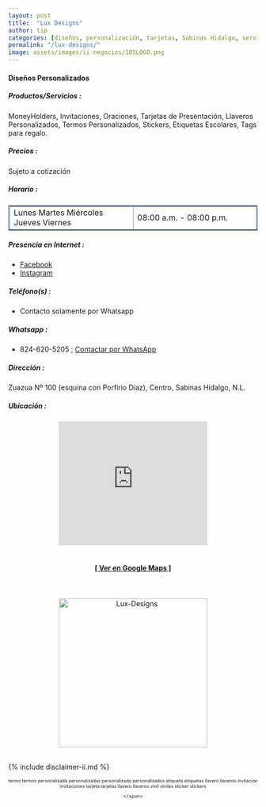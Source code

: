 ```yaml
---
layout: post
title:  "Lux Designs"
author: tip
categories: [diseños, personalización, tarjetas, Sabinas Hidalgo, servicios]
permalink: "/lux-designs/"
image: assets/images/ii-negocios/105LOGO.png
---
```

#### Diseños Personalizados

##### Productos/Servicios :

MoneyHolders, Invitaciones, Oraciones, Tarjetas de Presentación, Llaveros Personalizados, Termos Personalizados, Stickers, Etiquetas Escolares, Tags para regalo.

##### Precios :

Sujeto a cotización

##### Horario :

<table border="2" bordercolor="#8299b3" cellpadding="4" cellspacing="5">
<colgroup>
    <col width="50%" />
    <col width="50%" />
</colgroup>
    <tbody>
        <tr>
            <td>Lunes Martes Miércoles Jueves Viernes</td>
            <td>08:00 a.m. - 08:00 p.m.</td>
        </tr>
    </tbody>
</table>

##### Presencia en Internet :

- [Facebook][FB]
- [Instagram][INSTA]

##### Teléfono(s) :

- Contacto solamente por Whatsapp

##### Whatsapp :

- 824-620-5205 ; [Contactar por WhatsApp][WA1]


[FB]: https://www.facebook.com/people/Lux-Designs/100083079289895/
[INSTA]: https://www.instagram.com/luxdesigns_bygaby/


[WA1]: https://wa.me/528246205205?text=Hola,%20saludos%20desde%20PiiDO

##### Dirección :

Zuazua Nº 100 (esquina con Porfirio Díaz), Centro, Sabinas Hidalgo, N.L.

##### Ubicación :

<!--..... MAPAS .....-->
<center>
    <iframe src="https://www.google.com/maps/embed?pb=!1m18!1m12!1m3!1d223.15231690748433!2d-100.1795166364266!3d26.50606416713101!2m3!1f0!2f0!3f0!3m2!1i1024!2i768!4f13.1!3m3!1m2!1s0x86623eb708b62709%3A0xf6852b237e9b5c3!2sZuazua%20100%2C%20Centro%20de%20Sabinas%20Hidalgo%2C%2065200%20Sabinas%20Hidalgo%2C%20N.L.!5e0!3m2!1sen!2smx!4v1691909537178!5m2!1sen!2smx" width="300" height="250" style="border:0;" allowfullscreen="" loading="lazy" referrerpolicy="no-referrer-when-downgrade"></iframe><!--//CAMBIAR : width="300" height="250" acá arriba ^^-->
	<br />
	<br />
	<a href="https://goo.gl/maps/7He8NvVVj3EwPhQt5" target="_blank"><h4>[ Ver en Google Maps ]</h4></a><!--//CAMBIAR únicamente URL aquí-->
	<br />
	<br />
</center>
<!--..... /MAPAS .....-->

<!-- ===== 2da IMAGEN ===== --> 
<center>
    <img src="{{ site.baseurl }}/assets/images/ii-negocios/105producto.png" alt="Lux-Designs" style="height: 300px;"/>
</center>

<br />

<!-- Disclaimer & palabras clave
================================================== -->
{% include disclaimer-ii.md %}
<center>
	<span style="font-size: xx-small;">
		<!--Palabras Clave-->termo termos personalizada personalizadas personalizado personalizados etiqueta etiquetas llavero llaveros invitacion invitaciones tarjeta tarjetas llavero llaveros vinil viniles sticker stickers
        
	</span>
</center>



<!-- END
================================================== -->